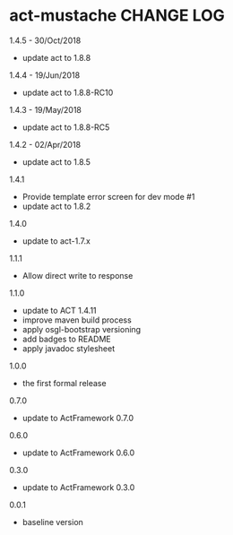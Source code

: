# act-mustache CHANGE LOG

1.4.5 - 30/Oct/2018
* update act to 1.8.8

1.4.4 - 19/Jun/2018
* update act to 1.8.8-RC10

1.4.3 - 19/May/2018
* update act to 1.8.8-RC5

1.4.2 - 02/Apr/2018
* update act to 1.8.5

1.4.1
* Provide template error screen for dev mode #1
* update act to 1.8.2

1.4.0
* update to act-1.7.x

1.1.1
* Allow direct write to response

1.1.0
* update to ACT 1.4.11
* improve maven build process
* apply osgl-bootstrap versioning
* add badges to README
* apply javadoc stylesheet

1.0.0
- the first formal release

0.7.0
  - update to ActFramework 0.7.0

0.6.0
  - update to ActFramework 0.6.0

0.3.0
  - update to ActFramework 0.3.0

0.0.1
  - baseline version
